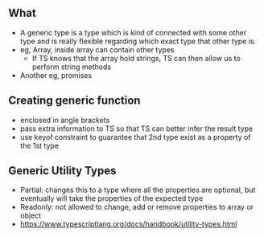 ## What

- A generic type is a type which is kind of connected with some other type and is really flexible regarding which exact type that other type is.
- eg, Array, inside array can contain other types
  - If TS knows that the array hold strings, TS can then allow us to perform string methods
- Another eg, promises

## Creating generic function

- enclosed in angle brackets
- pass extra information to TS so that TS can better infer the result type
- use keyof constraint to guarantee that 2nd type exist as a property of the 1st type

## Generic Utility Types

- Partial: changes this to a type where all the properties are optional, but eventually will take the properties of the expected type
- Readonly: not allowed to change, add or remove properties to array or object
- https://www.typescriptlang.org/docs/handbook/utility-types.html
